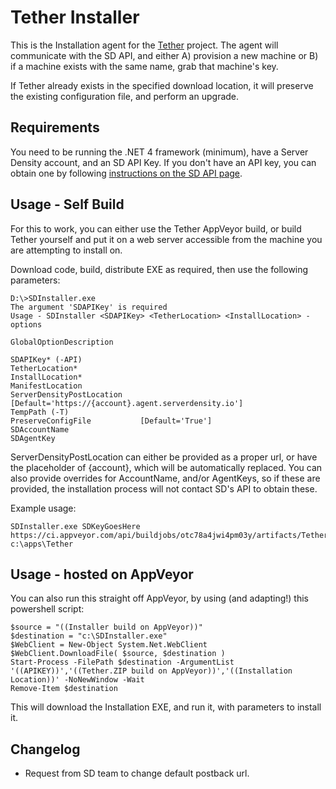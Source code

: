 # Tether Installer
This is the Installation agent for the [Tether](https://github.com/surgicalcoder/Tether) project. The agent will communicate with the SD API, and either A) provision a new machine or B) if a machine exists with the same name, grab that machine's key.

If Tether already exists in the specified download location, it will preserve the existing configuration file, and perform an upgrade.

## Requirements

You need to be running the .NET 4 framework (minimum), have a Server Density account, and an SD API Key. If you don't have an API key, you can obtain one by following [instructions on the SD API page](https://apidocs.serverdensity.com/#authentication). 

## Usage - Self Build

For this to work, you can either use the Tether AppVeyor build, or build Tether yourself and put it on a web server accessible  from the machine you are attempting to install on.

Download code, build, distribute EXE as required, then use the following parameters:

    D:\>SDInstaller.exe
    The argument 'SDAPIKey' is required
    Usage - SDInstaller <SDAPIKey> <TetherLocation> <InstallLocation> -options
    
    GlobalOptionDescription
    
    SDAPIKey* (-API)
    TetherLocation*
    InstallLocation*
    ManifestLocation
    ServerDensityPostLocation    [Default='https://{account}.agent.serverdensity.io']
    TempPath (-T)
    PreserveConfigFile           [Default='True']
    SDAccountName
    SDAgentKey
    
ServerDensityPostLocation can either be provided as a proper url, or have the placeholder of {account}, which will be automatically replaced. You can also provide overrides for AccountName, and/or AgentKeys, so if these are provided, the installation process will not contact SD's API to obtain these.

Example usage:

	SDInstaller.exe SDKeyGoesHere https://ci.appveyor.com/api/buildjobs/otc78a4jwi4pm03y/artifacts/Tether/bin/Build.zip c:\apps\Tether

## Usage - hosted on AppVeyor

You can also run this straight off AppVeyor, by using (and adapting!) this powershell script:

    $source = "((Installer build on AppVeyor))" 
    $destination = "c:\SDInstaller.exe"
    $WebClient = New-Object System.Net.WebClient
    $WebClient.DownloadFile( $source, $destination )
    Start-Process -FilePath $destination -ArgumentList '((APIKEY))','((Tether.ZIP build on AppVeyor))','((Installation Location))' -NoNewWindow -Wait
    Remove-Item $destination

This will download the Installation EXE, and run it, with parameters to install it.

## Changelog

* Request from SD team to change default postback url.